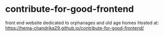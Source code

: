 # contribute-for-good-frontend
front end website dedicated to orphanages and old age homes
Hosted at: https://hema-chandrika29.github.io/contribute-for-good-frontend/
